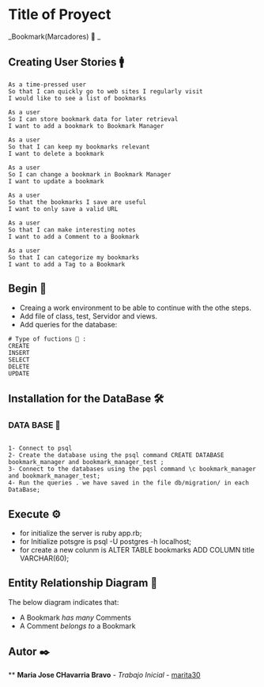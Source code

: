 # Title of Proyect
_Bookmark(Marcadores) 📑 _
## Creating User Stories 🚹
```
As a time-pressed user
So that I can quickly go to web sites I regularly visit
I would like to see a list of bookmarks

As a user
So I can store bookmark data for later retrieval
I want to add a bookmark to Bookmark Manager

As a user
So that I can keep my bookmarks relevant
I want to delete a bookmark

As a user
So I can change a bookmark in Bookmark Manager
I want to update a bookmark

As a user
So that the bookmarks I save are useful
I want to only save a valid URL

As a user
So that I can make interesting notes
I want to add a Comment to a Bookmark

As a user
So that I can categorize my bookmarks
I want to add a Tag to a Bookmark
```
## Begin 🔧
* Creaing a work environment to be able to continue with the othe steps.
* Add file of class, test, Servidor and views.
* Add queries for the database:
```
# Type of fuctions 📁 :
CREATE 
INSERT
SELECT
DELETE
UPDATE
```
## Installation for the DataBase 🛠️
### DATA BASE 🏣
```

1- Connect to psql
2- Create the database using the psql command CREATE DATABASE bookmark_manager and bookmark_manager_test ;
3- Connect to the databases using the pqsl command \c bookmark_manager and bookmark_manager_test;
4- Run the queries . we have saved in the file db/migration/ in each DataBase;
```
## Execute ⚙️
* for initialize the server is ruby app.rb;
* for Initialize potsgre is psql -U postgres -h localhost;
* for create a new colunm is  ALTER TABLE bookmarks ADD COLUMN title VARCHAR(60);

## Entity Relationship Diagram 📌
The below diagram indicates that:
- A Bookmark *has many* Comments
- A Comment *belongs to* a Bookmark

## Autor  ✒️
** **Maria Jose CHavarria Bravo** - *Trabajo Inicial* - [marita30](https://github.com/marita30/bookmark)
